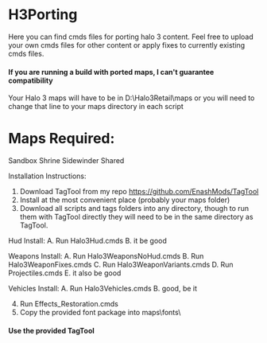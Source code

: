 # H3Porting
Here you can find cmds files for porting halo 3 content. Feel free to upload your own cmds files for other content or apply fixes to currently existing cmds files.

#### If you are running a build with ported maps, I can't guarantee compatibility

Your Halo 3 maps will have to be in D:\Halo3Retail\maps or you will need to change that line to your maps directory in each script

# Maps Required:
Sandbox
Shrine
Sidewinder
Shared

Installation Instructions:
1. Download TagTool from my repo https://github.com/EnashMods/TagTool
2. Install at the most convenient place (probably your maps folder)
3. Download all scripts and tags folders into any directory, though to run them with TagTool directly they will need to be in the same directory as TagTool.

Hud Install:
A. Run Halo3Hud.cmds
B. it be good

Weapons Install:
A. Run Halo3WeaponsNoHud.cmds
B. Run Halo3WeaponFixes.cmds
C. Run Halo3WeaponVariants.cmds
D. Run Projectiles.cmds
E. it also be good

Vehicles Install:
A. Run Halo3Vehicles.cmds
B. good, be it

4. Run Effects_Restoration.cmds
5. Copy the provided font package into maps\fonts\

#### Use the provided TagTool
